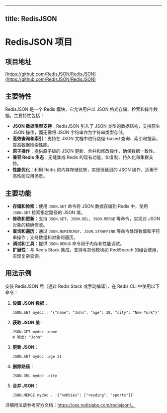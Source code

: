 
---
title: RedisJSON
---

# RedisJSON 项目

## 项目地址
[https://github.com/RedisJSON/RedisJSON](https://github.com/RedisJSON/RedisJSON)

## 主要特性
RedisJSON 是一个 Redis 模块，它允许用户以 JSON 格式存储、检索和操作数据。主要特性包括：
- **JSON 数据类型支持**：RedisJSON 引入了 JSON 类型的数据结构，支持原生 JSON 操作，而无需将 JSON 字符串作为字符串类型存储。
- **高效查询和索引**：支持在 JSON 文档中进行路径-based 查询、索引和搜索，提高数据检索性能。
- **原子操作**：提供原子级的 JSON 更新、合并和修改操作，确保数据一致性。
- **兼容 Redis 生态**：无缝集成 Redis 的现有功能，如复制、持久化和集群支持。
- **性能优化**：利用 Redis 的内存存储优势，实现低延迟的 JSON 操作，适用于高性能应用场景。

## 主要功能
- **存储和检索**：使用 `JSON.SET` 命令将 JSON 数据存储到 Redis 中，使用 `JSON.GET` 检索指定路径的 JSON 值。
- **修改和更新**：支持 `JSON.SET`、`JSON.DEL`、`JSON.MERGE` 等命令，实现对 JSON 对象的精确修改。
- **查询和遍历**：通过 `JSON.NUMINCRBY`、`JSON.STRAPPEND` 等命令处理数值和字符串操作；支持数组和对象的遍历。
- **调试和工具**：提供 `JSON.DEBUG` 命令用于内存和性能调试。
- **扩展性**：与 Redis Stack 集成，支持与其他模块如 RediSearch 的组合使用，实现复杂查询。

## 用法示例
安装 RedisJSON 后（通过 Redis Stack 或手动编译），在 Redis CLI 中使用以下命令：

1. **设置 JSON 数据**：
   ```
   JSON.SET mydoc . '{"name": "John", "age": 30, "city": "New York"}'
   ```

2. **获取 JSON 值**：
   ```
   JSON.GET mydoc .name
   # 输出: "John"
   ```

3. **更新 JSON**：
   ```
   JSON.SET mydoc .age 31
   ```

4. **删除路径**：
   ```
   JSON.DEL mydoc .city
   ```

5. **合并 JSON**：
   ```
   JSON.MERGE mydoc . '{"hobbies": ["reading", "sports"]}'
   ```

详细用法请参考官方文档：https://oss.redislabs.com/redisjson/。